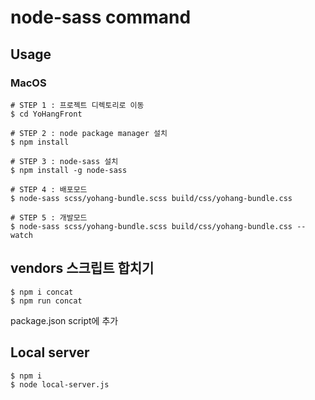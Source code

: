 # node-sass command
## Usage

### MacOS
```
# STEP 1 : 프로젝트 디렉토리로 이동
$ cd YoHangFront

# STEP 2 : node package manager 설치
$ npm install

# STEP 3 : node-sass 설치
$ npm install -g node-sass

# STEP 4 : 배포모드
$ node-sass scss/yohang-bundle.scss build/css/yohang-bundle.css

# STEP 5 : 개발모드
$ node-sass scss/yohang-bundle.scss build/css/yohang-bundle.css --watch
```

## vendors 스크립트 합치기
```
$ npm i concat
$ npm run concat
```
package.json script에 추가

## Local server
```
$ npm i
$ node local-server.js
```
